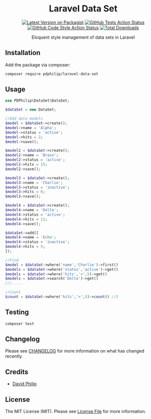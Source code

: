 <div align="center">

# Laravel Data Set

[![Latest Version on Packagist](https://img.shields.io/packagist/v/pdphilip/laravel-data-set.svg?style=flat-square)](https://packagist.org/packages/pdphilip/laravel-data-set) [![GitHub Tests Action Status](https://img.shields.io/github/actions/workflow/status/pdphilip/laravel-data-set/run-tests.yml?branch=main&label=tests&style=flat-square)](https://github.com/pdphilip/data-set/actions?query=workflow%3Arun-tests+branch%3Amain) [![GitHub Code Style Action Status](https://img.shields.io/github/actions/workflow/status/pdphilip/data-set/fix-php-code-style-issues.yml?branch=main&label=code%20style&style=flat-square)](https://github.com/pdphilip/laravel-data-set/actions?query=workflow%3A"Fix+PHP+code+style+issues"+branch%3Amain) [![Total Downloads](https://img.shields.io/packagist/dt/pdphilip/laravel-data-set.svg?style=flat-square)](https://packagist.org/packages/pdphilip/laravel-data-set)

Eloquent style management of data sets in Laravel

</div>

## Installation

Add the package via composer:

```bash
composer require pdphilip/laravel-data-set
```

## Usage

```php
use PDPhilip\DataSet\DataSet;

$dataSet = new DataSet;

//Add data models
$model = $dataSet->create();
$model->name = 'Alpha';
$model->status = 'active';
$model->hits = 2;
$model->save();

$model2 = $dataSet->create();
$model2->name = 'Bravo';
$model2->status = 'active';
$model2->hits = 15;
$model2->save();

$model3 = $dataSet->create();
$model3->name = 'Charlie';
$model3->status = 'inactive';
$model3->hits = 6;
$model3->save();

$model4 = $dataSet->create();
$model4->name = 'Delta';
$model4->status = 'active';
$model4->hits = 11;
$model4->save();

$dataSet->add([
$model4->name = 'Echo';
$model4->status = 'inactive';
$model4->hits = 5;
]);

//Find
$model = $dataSet->where('name','Charlie')->first()
$models = $dataSet->where('status','active')->get()
$models = $dataSet->where('hits','>',5)->get()
$models = $dataSet->search('Delta')->get()
///.....

//Count
$count = $dataSet->where('hits','>',5)->count() //3

```

## Testing

```bash
composer test
```

## Changelog

Please see [CHANGELOG](CHANGELOG.md) for more information on what has changed recently.

## Credits

- [David Philip](https://github.com/pdphilip)

## License

The MIT License (MIT). Please see [License File](LICENSE.md) for more information.
